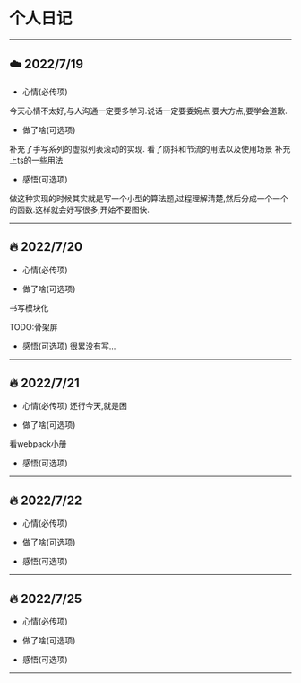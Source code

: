 # 个人日记

---
## ☁️ 2022/7/19 
- 心情(必传项)

今天心情不太好,与人沟通一定要多学习.说话一定要委婉点.要大方点,要学会道歉.

- 做了啥(可选项)

补充了手写系列的虚拟列表滚动的实现.
看了防抖和节流的用法以及使用场景
补充上ts的一些用法

- 感悟(可选项)

做这种实现的时候其实就是写一个小型的算法题,过程理解清楚,然后分成一个一个的函数.这样就会好写很多,开始不要图快.

---



## 🔥 2022/7/20 
- 心情(必传项)

- 做了啥(可选项)

书写模块化

TODO:骨架屏

- 感悟(可选项)
很累没有写...

---


## 🔥 2022/7/21 
- 心情(必传项)
还行今天,就是困

- 做了啥(可选项)

看webpack小册


- 感悟(可选项)

---

## 🔥 2022/7/22 
- 心情(必传项)


- 做了啥(可选项)



- 感悟(可选项)

---


## 🔥 2022/7/25 
- 心情(必传项)


- 做了啥(可选项)



- 感悟(可选项)

---